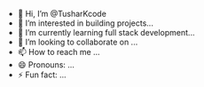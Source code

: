 - 👋 Hi, I’m @TusharKcode
- 👀 I’m interested in building projects...
- 🌱 I’m currently learning full stack development...
- 💞️ I’m looking to collaborate on ...
- 📫 How to reach me ...
- 😄 Pronouns: ...
- ⚡ Fun fact: ...

<!---
TusharKcode/TusharKcode is a ✨ special ✨ repository because its `README.md` (this file) appears on your GitHub profile.
You can click the Preview link to take a look at your changes.
--->
